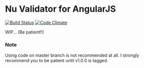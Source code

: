 # Nu Validator for AngularJS
[![Build Status](https://travis-ci.org/hysoftware/node-validator-nu-angular.svg?branch=master)](https://travis-ci.org/hysoftware/node-validator-nu-angular)
[![Code Climate](https://codeclimate.com/github/hysoftware/node-validator-nu-angular/badges/gpa.svg)](https://codeclimate.com/github/hysoftware/node-validator-nu-angular)


WIP... (Be patient!!)

### Note

Using code on master branch is not recommended at all.
I strongly recommend you to be patient until v1.0.0 is tagged.
